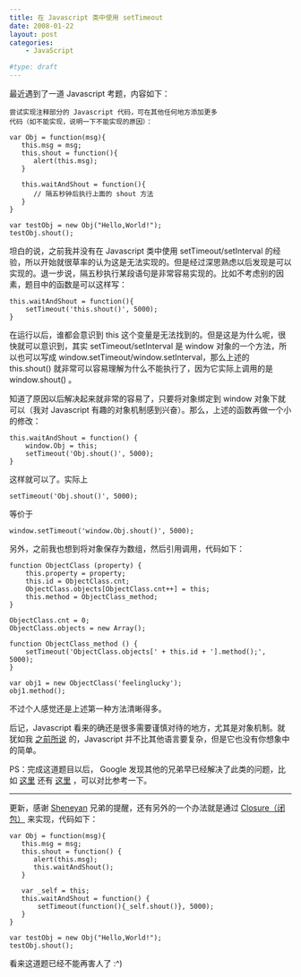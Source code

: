 ```yaml
---
title: 在 Javascript 类中使用 setTimeout
date: 2008-01-22
layout: post
categories:
    - JavaScript

#type: draft
---
```


最近遇到了一道 Javascript 考题，内容如下：

```
尝试实现注释部分的 Javascript 代码，可在其他任何地方添加更多
代码（如不能实现，说明一下不能实现的原因）：

var Obj = function(msg){
   this.msg = msg;
   this.shout = function(){
      alert(this.msg);
   } 

   this.waitAndShout = function(){
      // 隔五秒钟后执行上面的 shout 方法
   }
}

var testObj = new Obj("Hello,World!");
testObj.shout();
```

坦白的说，之前我并没有在 Javascript 类中使用 setTimeout/setInterval 的经验，所以开始就很草率的认为这是无法实现的。但是经过深思熟虑以后发现是可以实现的。退一步说，隔五秒执行某段语句是非常容易实现的。比如不考虑别的因素，题目中的函数是可以这样写：

```
this.waitAndShout = function(){
    setTimeout('this.shout()', 5000);
}
```

在运行以后，谁都会意识到 this 这个变量是无法找到的。但是这是为什么呢，很快就可以意识到，其实 setTimeout/setInterval 是 window 对象的一个方法，所以也可以写成 window.setTimeout/window.setInterval，那么上述的 this.shout() 就非常可以容易理解为什么不能执行了，因为它实际上调用的是 window.shout() 。

知道了原因以后解决起来就非常的容易了，只要将对象绑定到 window 对象下就可以（我对 Javascript 有趣的对象机制感到兴奋）。那么，上述的函数再做一个小的修改：

```
this.waitAndShout = function() {
    window.Obj = this;
    setTimeout('Obj.shout()', 5000);
}
```

这样就可以了。实际上

    setTimeout('Obj.shout()', 5000);

等价于

    window.setTimeout('window.Obj.shout()', 5000);

另外，之前我也想到将对象保存为数组，然后引用调用，代码如下：

```
function ObjectClass (property) {
    this.property = property;
    this.id = ObjectClass.cnt;
    ObjectClass.objects[ObjectClass.cnt++] = this;
    this.method = ObjectClass_method;
}

ObjectClass.cnt = 0;
ObjectClass.objects = new Array();

function ObjectClass_method () {
    setTimeout('ObjectClass.objects[' + this.id + '].method();', 5000);
}

var obj1 = new ObjectClass('feelinglucky');
obj1.method();
```

不过个人感觉还是上述第一种方法清晰得多。

后记，Javascript 看来的确还是很多需要谨慎对待的地方，尤其是对象机制。就犹如我 [之前所说]({{site.urls}}/posts/27/) 的，Javascript 并不比其他语言要复杂，但是它也没有你想象中的简单。

PS：完成这道题目以后， Google 发现其他的兄弟早已经解决了此类的问题，比如 [这里](http://topic.csdn.net/u/20070421/16/3f3f7bbe-feb8-49be-b3e3-177fde004c39.html) 还有 [这里](http://blog.offar.org/?p=138) ，可以对比参考一下。

----

更新，感谢  [Sheneyan](http://bbs.blueidea.com/thread-2826193-1-1.html)  兄弟的提醒，还有另外的一个办法就是通过  [Closure（闭包）](http://www.cnblogs.com/wj/archive/2006/04/22/381851.html)  来实现，代码如下：

```
var Obj = function(msg){
   this.msg = msg;
   this.shout = function() {
      alert(this.msg);
      this.waitAndShout();
   }

   var _self = this;
   this.waitAndShout = function() {
       setTimeout(function(){_self.shout()}, 5000);
   }
}

var testObj = new Obj("Hello,World!");
testObj.shout();
```

看来这道题已经不能再害人了 :^)
